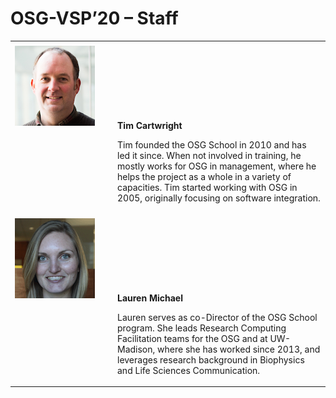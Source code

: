 # OSG-VSP&rsquo;20 &ndash; Staff

<style>
img { margin: 5px 0; }
tr { vertical-align: baseline; }
</style>
<table>
  <tbody>
    <tr>
      <td width="150px"><img alt="Tim C. photo" src="../files/staff/tim-cartwright.png" height="128" width="128"></td>
      <td>
        <p style="font-weight: bold;">Tim Cartwright</p>
        <p>
          Tim founded the OSG School in 2010 and has led it since.
          When not involved in training, he mostly works for OSG in management,
          where he helps the project as a whole in a variety of capacities.
          Tim started working with OSG in 2005, originally focusing on software integration.
        </p>
      </td>
    </tr>
    <tr>
      <td width="150px"><img alt="Lauren M. photo" src="../files/staff/lauren-michael.png" height="128" width="128"></td>
      <td>
        <p style="font-weight: bold;">Lauren Michael</p>
        <p>
          Lauren serves as co-Director of the OSG School program.
          She leads Research Computing Facilitation teams for the OSG and at UW-Madison,
          where she has worked since 2013,
          and leverages research background in Biophysics and Life Sciences Communication.
        </p>
      </td>
    </tr>
  </tbody>
</table>

